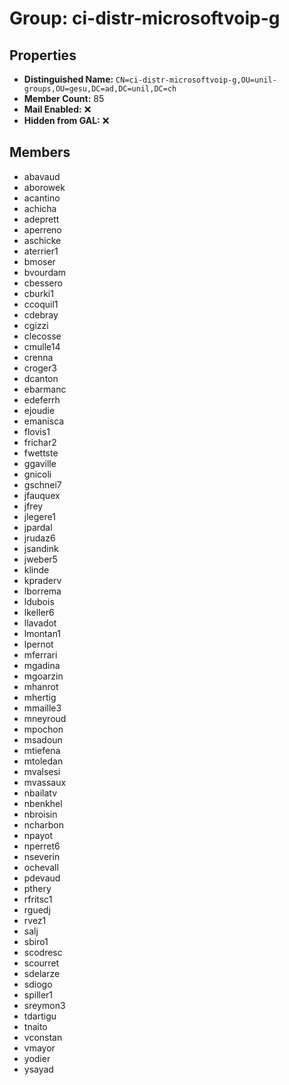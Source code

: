 # Group: ci-distr-microsoftvoip-g

## Properties

- **Distinguished Name:** `CN=ci-distr-microsoftvoip-g,OU=unil-groups,OU=gesu,DC=ad,DC=unil,DC=ch`
- **Member Count:** 85
- **Mail Enabled:** ❌
- **Hidden from GAL:** ❌

## Members

- abavaud
- aborowek
- acantino
- achicha
- adeprett
- aperreno
- aschicke
- aterrier1
- bmoser
- bvourdam
- cbessero
- cburki1
- ccoquil1
- cdebray
- cgizzi
- clecosse
- cmulle14
- crenna
- croger3
- dcanton
- ebarmanc
- edeferrh
- ejoudie
- emanisca
- flovis1
- frichar2
- fwettste
- ggaville
- gnicoli
- gschnei7
- jfauquex
- jfrey
- jlegere1
- jpardal
- jrudaz6
- jsandink
- jweber5
- klinde
- kpraderv
- lborrema
- ldubois
- lkeller6
- llavadot
- lmontan1
- lpernot
- mferrari
- mgadina
- mgoarzin
- mhanrot
- mhertig
- mmaille3
- mneyroud
- mpochon
- msadoun
- mtiefena
- mtoledan
- mvalsesi
- mvassaux
- nbailatv
- nbenkhel
- nbroisin
- ncharbon
- npayot
- nperret6
- nseverin
- ochevall
- pdevaud
- pthery
- rfritsc1
- rguedj
- rvez1
- salj
- sbiro1
- scodresc
- scourret
- sdelarze
- sdiogo
- spiller1
- sreymon3
- tdartigu
- tnaito
- vconstan
- vmayor
- yodier
- ysayad
